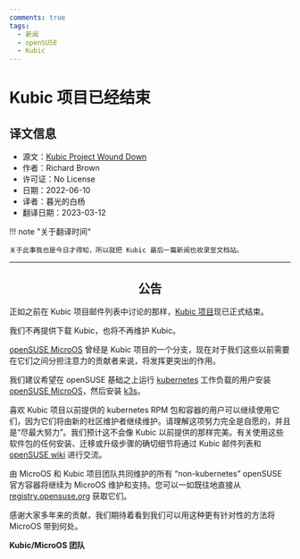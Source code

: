 ```yaml
---
comments: true
tags:
  - 新闻
  - openSUSE
  - Kubic
---
```


# Kubic 项目已经结束

## 译文信息

- 源文：[Kubic Project Wound Down](https://kubic.opensuse.org/blog/2022-06-10-kubic-retired/)
- 作者：Richard Brown
- 许可证：No License
- 日期：2022-06-10
- 译者：暮光的白杨
- 翻译日期：2023-03-12

!!! note "关于翻译时间"

    关于此事我也是今日才得知，所以就把 Kubic 最后一篇新闻也收录至文档站。

---

<center><h2>公告</h2></center>

正如之前在 Kubic 项目邮件列表中讨论的那样，[Kubic 项目](https://kubic.opensuse.org)现已正式结束。

我们不再提供下载 Kubic，也将不再维护 Kubic。

[openSUSE MicroOS](https://microos.opensuse.org/) 曾经是 Kubic 项目的一个分支，现在对于我们这些以前需要在它们之间分担注意力的贡献者来说，将发挥更突出的作用。

我们建议希望在 openSUSE 基础之上运行 [kubernetes](https://kubernetes.io/) 工作负载的用户安装 [openSUSE MicroOS](https://microos.opensuse.org/)，然后安装 [k3s](https://rancher.com/docs/k3s/latest/en/installation/install-options/#options-for-installation-with-script)。

喜欢 Kubic 项目以前提供的 kubernetes RPM 包和容器的用户可以继续使用它们，因为它们将由新的社区维护者继续维护。请理解这项努力完全是自愿的，并且是“尽最大努力”。我们预计这不会像 Kubic 以前提供的那样完美。有关使用这些软件包的任何安装、迁移或升级步骤的确切细节将通过 Kubic 邮件列表和 [openSUSE wiki](https://en.opensuse.org/Portal:Kubic) 进行交流。

由 MicroOS 和 Kubic 项目团队共同维护的所有 “non-kubernetes” openSUSE 官方容器将继续为 MicroOS 维护和支持。您可以一如既往地直接从 [registry.opensuse.org](https://registry.opensuse.org/cgi-bin/cooverview?srch_term=project%3D%5EopenSUSE%3AContainers%3A+container%3Dopensuse%5C%2F%2F*) 获取它们。

感谢大家多年来的贡献，我们期待着看到我们可以用这种更有针对性的方法将 MicroOS 带到何处。

**Kubic/MicroOS 团队**